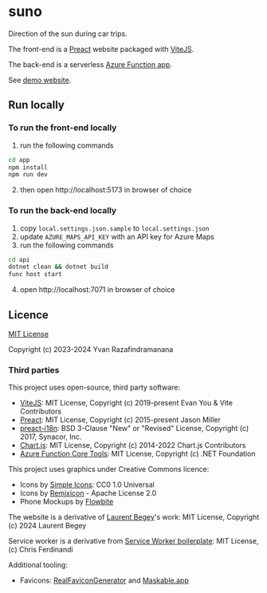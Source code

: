 # suno
Direction of the sun during car trips.

The front-end is a [Preact](https://preactjs.com/) website packaged with [ViteJS](https://vitejs.dev/).

The back-end is a serverless [Azure Function app](https://docs.microsoft.com/en-us/azure/azure-functions/).

See [demo website](https://app.directionsoleil.fr/).

## Run locally

### To run the front-end locally

1. run the following commands

```bash
cd app
npm install
npm run dev
```

2. then open http://localhost:5173 in browser of choice

### To run the back-end locally

1. copy `local.settings.json.sample` to `local.settings.json`
2. update `AZURE_MAPS_API_KEY` with an API key for Azure Maps
3. run the following commands

```bash
cd api
dotnet clean && dotnet build
func host start
```

4. open http://localhost:7071 in browser of choice

## Licence

[MIT License](https://choosealicense.com/licenses/mit/)

Copyright (c) 2023-2024 Yvan Razafindramanana

### Third parties

This project uses open-source, third party software:

- [ViteJS](https://github.com/vitejs/vite): MIT License, Copyright (c) 2019-present Evan You & Vite Contributors
- [Preact](https://preactjs.com/): MIT License, Copyright (c) 2015-present Jason Miller
- [preact-i18n](https://github.com/synacor/preact-i18n): BSD 3-Clause "New" or "Revised" License, Copyright (c) 2017, Synacor, Inc.
- [Chart.js](https://www.chartjs.org/): MIT License, Copyright (c) 2014-2022 Chart.js Contributors
- [Azure Function Core Tools](https://github.com/Azure/azure-functions-core-tools): MIT License, Copyright (c) .NET Foundation

This project uses graphics under Creative Commons licence:

- Icons by [Simple Icons](https://github.com/simple-icons/simple-icons): CC0 1.0 Universal
- Icons by [Remixicon](https://remixicon.com/) - Apache License 2.0
- Phone Mockups by [Flowbite](https://flowbite.com/docs/components/device-mockups/)

The website is a derivative of [Laurent Begey](https://github.com/lbegey/tw-app-tpl/)'s work: MIT License, Copyright (c) 2024 Laurent Begey

Service worker is a derivative from [Service Worker boilerplate](https://gist.github.com/cferdinandi/0d7937dc333236ba0ee60f1ba9fc0457): MIT License, (c) Chris Ferdinandi


Additional tooling:

- Favicons: [RealFaviconGenerator](https://realfavicongenerator.net/) and [Maskable​.app](https://maskable.app/)